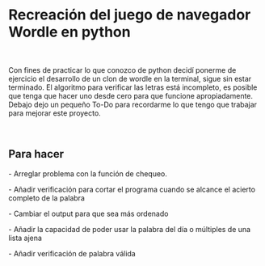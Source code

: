 <h1>Recreación del juego de navegador Wordle en python</h1>
<br>
<p>Con fines de practicar lo que conozco de python decidí ponerme de ejercicio el desarrollo de un clon de wordle en la terminal, sigue sin estar terminado. El algoritmo para verificar las letras está incompleto, es posible que tenga que hacer uno desde cero para que funcione apropiadamente. Debajo dejo un pequeño To-Do para recordarme lo que tengo que trabajar para mejorar este proyecto.</p>
<br>
<h2>Para hacer</h2>
<p>- Arreglar problema con la función de chequeo.</p>
<p>- Añadir verificación para cortar el programa cuando se alcance el acierto completo de la palabra</p>
<p>- Cambiar el output para que sea más ordenado</p>
<p>- Añadir la capacidad de poder usar la palabra del día o múltiples de una lista ajena</p>
<p>- Añadir verificación de palabra válida</p>